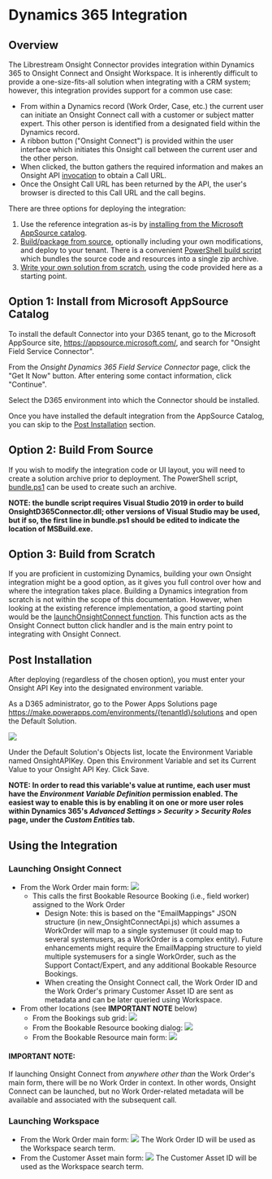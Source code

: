 # Dynamics 365 Integration

## Overview

The Librestream Onsight Connector provides integration within Dynamics 365 to Onsight Connect and Onsight Workspace. It is inherently difficult to provide a one-size-fits-all solution when integrating with a CRM system; however, this integration provides support for a common use case:

- From within a Dynamics record (Work Order, Case, etc.) the current user can initiate an Onsight Connect call with a customer or subject matter expert. This other person is identified from a designated field within the Dynamics record.
- A ribbon button ("Onsight Connect") is provided within the user interface which initiates this Onsight call between the current user and the other person.
- When clicked, the button gathers the required information and makes an Onsight API [invocation](solutions/onsight_d365_connector_resources/WebResources/new_OnsightConnectApi5D43C8CC-C976-EB11-A812-000D3AF3FF5E.js#:~:text=launchOnsightConnect) to obtain a Call URL.
- Once the Onsight Call URL has been returned by the API, the user's browser is directed to this Call URL and the call begins.

There are three options for deploying the integration:

1) Use the reference integration as-is by [installing from the Microsoft AppSource catalog](#install_from_appsource).
2) [Build/package from source](#build_from_source), optionally including your own modifications, and deploy to your tenant. There is a convenient [PowerShell build script](bundle.ps1) which bundles the source code and resources into a single zip archive.
3) [Write your own solution from scratch](#build_from_scratch), using the code provided here as a starting point.

## <a id="install_from_appsource"></a> Option 1: Install from Microsoft AppSource Catalog

To install the default Connector into your D365 tenant, go to the Microsoft AppSource site, https://appsource.microsoft.com/, and search for "Onsight Field Service Connector".

From the *Onsight Dynamics 365 Field Service Connector* page, click the "Get It Now" button. After entering some contact information, click "Continue".

Select the D365 environment into which the Connector should be installed.

Once you have installed the default integration from the AppSource Catalog, you can skip to the [Post Installation](#post_installation) section.


## <a id="build_from_source"></a> Option 2: Build From Source

If you wish to modify the integration code or UI layout, you will need to create a solution archive prior to deployment. The PowerShell script, [bundle.ps1](bundle.ps1) can be used to create such an archive.

**NOTE: the bundle script requires Visual Studio 2019 in order to build OnsightD365Connector.dll; other versions of Visual Studio may be used, but if so, the first line in bundle.ps1 should be edited to indicate the location of MSBuild.exe.**

## <a id="build_from_scratch"></a> Option 3: Build from Scratch

If you are proficient in customizing Dynamics, building your own Onsight integration might be a good option, as it gives you full control over how and where the integration takes place. Building a Dynamics integration from scratch is not within the scope of this documentation. However, when looking at the existing reference implementation, a good starting point would be the [launchOnsightConnect function](solutions/onsight_d365_connector_resources/WebResources/new_OnsightConnectApi5D43C8CC-C976-EB11-A812-000D3AF3FF5E.js#:~:text=launchOnsightConnect). This function acts as the Onsight Connect button click handler and is the main entry point to integrating with Onsight Connect.

## <a id="post_installation"></a>Post Installation

After deploying (regardless of the chosen option), you must enter your Onsight API Key into the designated environment variable.

As a D365 administrator, go to the Power Apps Solutions page https://make.powerapps.com/environments/{tenantId}/solutions and open the Default Solution.

![](images/Connect-EnvVariables.png)

Under the Default Solution's Objects list, locate the Environment Variable named OnsightAPIKey. Open this Environment Variable and set its Current Value to your Onsight API Key. Click Save.

**NOTE: In order to read this variable's value at runtime, each user must have the *Environment Variable Definition* permission enabled. The easiest way to enable this is by enabling it on one or more user roles within Dynamics 365's *Advanced Settings > Security > Security Roles* page, under the *Custom Entities* tab.**

## Using the Integration

### Launching Onsight Connect
* From the Work Order main form:
![](images/Connect-FromWorkOrder.png)
    - This calls the first Bookable Resource Booking (i.e., field worker) assigned to the Work Order
        - Design Note: this is based on the "EmailMappings" JSON structure (in new_OnsightConnectApi.js) which assumes a WorkOrder will map to a single systemuser (it could map to several systemusers, as a WorkOrder is a complex entity).
        Future enhancements might require the EmailMapping structure to yield multiple systemusers for a single WorkOrder, such as the Support Contact/Expert, and any
        additional Bookable Resource Bookings.
        - When creating the Onsight Connect call, the Work Order ID and the Work Order's primary Customer Asset ID are sent as metadata and can be later queried using Workspace.
* From other locations (see **IMPORTANT NOTE** below)
    - From the Bookings sub grid:
        ![](images/Connect-FromBookingsSubGrid.png)
    - From the Bookable Resource booking dialog:
        ![](images/Connect-FromBookableResourceBookingDialog.png)
    - From the Bookable Resource main form:
        ![](images/Connect-FromBookableResource.png)

#### IMPORTANT NOTE:
If launching Onsight Connect from *anywhere other than* the Work Order's main form, there will be no Work Order in context. In other words, Onsight Connect can be launched, but no Work Order-related metadata will be available and associated with the subsequent call.

### Launching Workspace
* From the Work Order main form:
![](images/Workspace-FromWorkOrder.png)
The Work Order ID will be used as the Workspace search term.
* From the Customer Asset main form:
![](images/Workspace-FromCustomerAsset.png)
The Customer Asset ID will be used as the Workspace search term.
